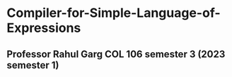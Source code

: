 # Compiler-for-Simple-Language-of-Expressions

## Professor Rahul Garg COL 106 semester 3 (2023 semester 1)
